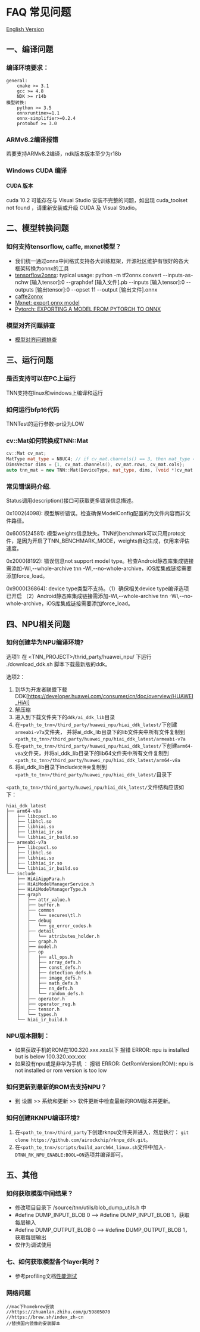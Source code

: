 # FAQ 常见问题

[English Version](../en/faq_en.md)

## 一、编译问题

### 编译环境要求：
    general:  
        cmake >= 3.1  
        gcc >= 4.8  
        NDK >= r14b  
    模型转换:  
        python >= 3.5  
        onnxruntime>=1.1  
        onnx-simplifier>=0.2.4  
        protobuf >= 3.0  

### ARMv8.2编译报错
若要支持ARMv8.2编译，ndk版本版本至少为r18b

### Windows CUDA 编译
#### CUDA 版本
  cuda 10.2 可能存在与 Visual Studio 安装不完整的问题，如出现 cuda_toolset not found ，请重新安装或升级 CUDA 及 Visual Studio。


        
## 二、模型转换问题

### 如何支持tensorflow, caffe, mxnet模型？
* 我们统一通过onnx中间格式支持各大训练框架，开源社区维护有很好的各大框架转换为onnx的工具  
* [tensorflow2onnx](https://github.com/onnx/tensorflow-onnx): typical usage: python -m tf2onnx.convert --inputs-as-nchw [输入tensor]:0   --graphdef [输入文件].pb  --inputs [输入tensor]:0  --outputs [输出tensor]:0  --opset 11 --output [输出文件].onnx  
* [caffe2onnx](./user/caffe2tnn.md)  
* [Mxnet: export onnx model](https://mxnet.apache.org/api/python/docs/tutorials/deploy/export/onnx.html)  
* [Pytorch: EXPORTING A MODEL FROM PYTORCH TO ONNX](https://pytorch.org/tutorials/advanced/super_resolution_with_onnxruntime.html) 

### 模型对齐问题排查
* [模型对齐问题排查](./model_align.md) 

## 三、运行问题

### 是否支持可以在PC上运行
TNN支持在linux和windows上编译和运行

### 如何运行bfp16代码
TNNTest的运行参数-pr设为LOW

### cv::Mat如何转换成TNN::Mat
```cpp
cv::Mat cv_mat;
MatType mat_type = N8UC4; // if cv_mat.channels() == 3, then mat_type = N8UC3.
DimsVector dims = {1, cv_mat.channels(), cv_mat.rows, cv_mat.cols};
auto tnn_mat = new TNN::Mat(DeviceType, mat_type, dims, (void *)cv_mat.ptr);
```

### 常见错误码介绍. 
Status调用description()接口可获取更多错误信息描述。

0x1002(4098): 模型解析错误。检查确保ModelConfig配置的为文件内容而非文件路径。  

0x6005(24581): 模型weights信息缺失。TNN的benchmark可以只用proto文件，是因为开启了TNN_BENCHMARK_MODE，weights自动生成，仅用来评估速度。  

0x2000(8192): 错误信息not support model type。检查Android静态库集成链接需添加-Wl,--whole-archive tnn -Wl,--no-whole-archive，iOS库集成链接需要添加force_load。  

0x9000(36864): device type类型不支持。（1）确保相关device type编译选项已开启 （2）Android静态库集成链接需添加-Wl,--whole-archive tnn -Wl,--no-whole-archive，iOS库集成链接需要添加force_load。  

##  四、NPU相关问题

### 如何创建华为NPU编译环境? 
选项1: 
  在 <TNN_PROJECT>/thrid_party/huawei_npu/ 下运行 ./download_ddk.sh 脚本下载最新版的ddk。
  

选项2：
1. 到华为开发者联盟下载DDK[https://developer.huawei.com/consumer/cn/doc/overview/HUAWEI_HiAI]
2. 解压缩
3. 进入到下载文件夹下的`ddk/ai_ddk_lib`目录
4. 在`<path_to_tnn>/third_party/huawei_npu/hiai_ddk_latest/`下创建`armeabi-v7a`文件夹， 并将ai_ddk_lib目录下的lib文件夹中所有文件复制到 `<path_to_tnn>/third_party/huawei_npu/hiai_ddk_latest/armeabi-v7a`
5. 在`<path_to_tnn>/third_party/huawei_npu/hiai_ddk_latest/`下创建`arm64-v8a`文件夹，并将ai_ddk_lib目录下的lib64文件夹中所有文件复制到 `<path_to_tnn>/third_party/huawei_npu/hiai_ddk_latest/arm64-v8a`
6. 将ai_ddk_lib目录下include`文件夹`复制到 `<path_to_tnn>/third_party/huawei_npu/hiai_ddk_latest/`目录下

`<path_to_tnn>/third_party/huawei_npu/hiai_ddk_latest/`文件结构应该如下：

```
hiai_ddk_latest
├── arm64-v8a 
│   ├── libcpucl.so 
│   ├── libhcl.so
│   ├── libhiai.so
│   ├── libhiai_ir.so
│   └── libhiai_ir_build.so
├── armeabi-v7a
│   ├── libcpucl.so
│   ├── libhcl.so
│   ├── libhiai.so
│   ├── libhiai_ir.so
│   └── libhiai_ir_build.so
└── include
    ├── HiAiAippPara.h
    ├── HiAiModelManagerService.h
    ├── HiAiModelManagerType.h
    ├── graph
    │   ├── attr_value.h
    │   ├── buffer.h
    │   ├── common
    │   │   └── secures\tl.h
    │   ├── debug
    │   │   └── ge_error_codes.h
    │   ├── detail
    │   │   └── attributes_holder.h
    │   ├── graph.h
    │   ├── model.h
    │   ├── op
    │   │   ├── all_ops.h
    │   │   ├── array_defs.h
    │   │   ├── const_defs.h
    │   │   ├── detection_defs.h
    │   │   ├── image_defs.h
    │   │   ├── math_defs.h
    │   │   ├── nn_defs.h
    │   │   └── random_defs.h
    │   ├── operator.h
    │   ├── operator_reg.h
    │   ├── tensor.h 
    │   └── types.h
    └── hiai_ir_build.h
```

### NPU版本限制：
* 如果获取手机的ROM在100.320.xxx.xxx以下
  报错
  ERROR: npu is installed but is below 100.320.xxx.xxx
* 如果没有npu或是非华为手机 ：
  报错 
  ERROR: GetRomVersion(ROM): npu is not installed or rom version is too low
  
### 如何更新到最新的ROM去支持NPU？ 
* 到 设置 >> 系统和更新 >> 软件更新中检查最新的ROM版本并更新。

### 如何创建RKNPU编译环境? 
1. 在`<path_to_tnn>/third_party`下创建rknpu文件夹并进入，然后执行： `git clone https://github.com/airockchip/rknpu_ddk.git`。
2. 在`<path_to_tnn>/scripts/build_aarch64_linux.sh`文件中加入`-DTNN_RK_NPU_ENABLE:BOOL=ON`选项并编译即可。


## 五、其他
### 如何获取模型中间结果？
* 修改项目目录下 /source/tnn/utils/blob_dump_utils.h 中
*    \#define DUMP_INPUT_BLOB 0  --> #define DUMP_INPUT_BLOB 1，获取每层输入
*    \#define DUMP_OUTPUT_BLOB 0 --> #define DUMP_OUTPUT_BLOB 1，获取每层输出
* 仅作为调试使用

### 七、如何获取模型各个layer耗时？
* 参考profiling文档[性能测试](./development/profiling.md)

### 网络问题
```text
//mac下homebrew安装
//https://zhuanlan.zhihu.com/p/59805070
//https://brew.sh/index_zh-cn
//替换国内镜像的安装脚本
```
